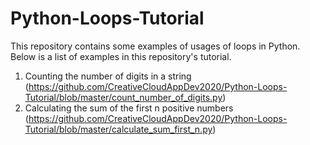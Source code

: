 # Python-Loops-Tutorial
This repository contains some examples of usages of loops in Python. Below is a list of examples in this repository's tutorial.

1. Counting the number of digits in a string (https://github.com/CreativeCloudAppDev2020/Python-Loops-Tutorial/blob/master/count_number_of_digits.py)
2. Calculating the sum of the first n positive numbers (https://github.com/CreativeCloudAppDev2020/Python-Loops-Tutorial/blob/master/calculate_sum_first_n.py)
